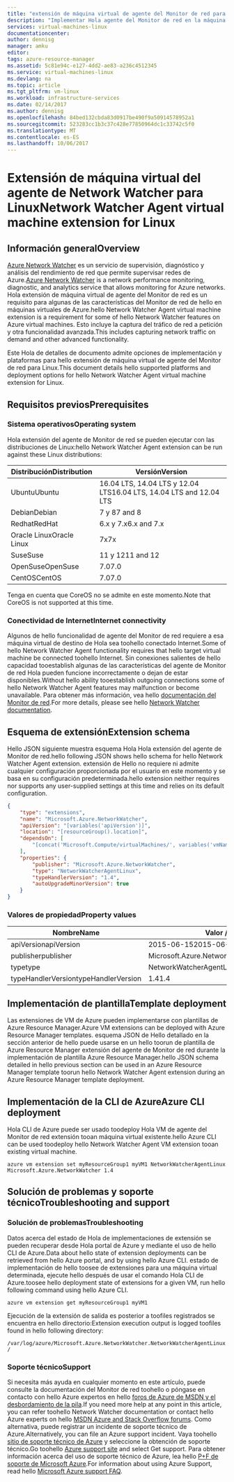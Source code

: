 ```yaml
---
title: "extensión de máquina virtual de agente del Monitor de red para Linux aaaAzure | Documentos de Microsoft"
description: "Implementar Hola agente del Monitor de red en la máquina virtual de Linux con una extensión de máquina virtual."
services: virtual-machines-linux
documentationcenter: 
author: dennisg
manager: amku
editor: 
tags: azure-resource-manager
ms.assetid: 5c81e94c-e127-4dd2-ae83-a236c4512345
ms.service: virtual-machines-linux
ms.devlang: na
ms.topic: article
ms.tgt_pltfrm: vm-linux
ms.workload: infrastructure-services
ms.date: 02/14/2017
ms.author: dennisg
ms.openlocfilehash: 84bed132cbda83d0917be490f9a50914578952a1
ms.sourcegitcommit: 523283cc1b3c37c428e77850964dc1c33742c5f0
ms.translationtype: MT
ms.contentlocale: es-ES
ms.lasthandoff: 10/06/2017
---
```

# <a name="network-watcher-agent-virtual-machine-extension-for-linux"></a><span data-ttu-id="9e03f-103">Extensión de máquina virtual del agente de Network Watcher para Linux</span><span class="sxs-lookup"><span data-stu-id="9e03f-103">Network Watcher Agent virtual machine extension for Linux</span></span>

## <a name="overview"></a><span data-ttu-id="9e03f-104">Información general</span><span class="sxs-lookup"><span data-stu-id="9e03f-104">Overview</span></span>

<span data-ttu-id="9e03f-105">[Azure Network Watcher](https://review.docs.microsoft.com/en-us/azure/network-watcher/) es un servicio de supervisión, diagnóstico y análisis del rendimiento de red que permite supervisar redes de Azure.</span><span class="sxs-lookup"><span data-stu-id="9e03f-105">[Azure Network Watcher](https://review.docs.microsoft.com/en-us/azure/network-watcher/) is a network performance monitoring, diagnostic, and analytics service that allows monitoring for Azure networks.</span></span> <span data-ttu-id="9e03f-106">Hola extensión de máquina virtual de agente del Monitor de red es un requisito para algunas de las características del Monitor de red de hello en máquinas virtuales de Azure.</span><span class="sxs-lookup"><span data-stu-id="9e03f-106">hello Network Watcher Agent virtual machine extension is a requirement for some of hello Network Watcher features on Azure virtual machines.</span></span> <span data-ttu-id="9e03f-107">Esto incluye la captura del tráfico de red a petición y otra funcionalidad avanzada.</span><span class="sxs-lookup"><span data-stu-id="9e03f-107">This includes capturing network traffic on demand and other advanced functionality.</span></span>

<span data-ttu-id="9e03f-108">Este Hola de detalles de documento admite opciones de implementación y plataformas para hello extensión de máquina virtual de agente del Monitor de red para Linux.</span><span class="sxs-lookup"><span data-stu-id="9e03f-108">This document details hello supported platforms and deployment options for hello Network Watcher Agent virtual machine extension for Linux.</span></span>

## <a name="prerequisites"></a><span data-ttu-id="9e03f-109">Requisitos previos</span><span class="sxs-lookup"><span data-stu-id="9e03f-109">Prerequisites</span></span>

### <a name="operating-system"></a><span data-ttu-id="9e03f-110">Sistema operativos</span><span class="sxs-lookup"><span data-stu-id="9e03f-110">Operating system</span></span>

<span data-ttu-id="9e03f-111">Hola extensión del agente de Monitor de red se pueden ejecutar con las distribuciones de Linux:</span><span class="sxs-lookup"><span data-stu-id="9e03f-111">hello Network Watcher Agent extension can be run against these Linux distributions:</span></span>

| <span data-ttu-id="9e03f-112">Distribución</span><span class="sxs-lookup"><span data-stu-id="9e03f-112">Distribution</span></span> | <span data-ttu-id="9e03f-113">Versión</span><span class="sxs-lookup"><span data-stu-id="9e03f-113">Version</span></span> |
|---|---|
| <span data-ttu-id="9e03f-114">Ubuntu</span><span class="sxs-lookup"><span data-stu-id="9e03f-114">Ubuntu</span></span> | <span data-ttu-id="9e03f-115">16.04 LTS, 14.04 LTS y 12.04 LTS</span><span class="sxs-lookup"><span data-stu-id="9e03f-115">16.04 LTS, 14.04 LTS and 12.04 LTS</span></span> |
| <span data-ttu-id="9e03f-116">Debian</span><span class="sxs-lookup"><span data-stu-id="9e03f-116">Debian</span></span> | <span data-ttu-id="9e03f-117">7 y 8</span><span class="sxs-lookup"><span data-stu-id="9e03f-117">7 and 8</span></span> |
| <span data-ttu-id="9e03f-118">Redhat</span><span class="sxs-lookup"><span data-stu-id="9e03f-118">RedHat</span></span> | <span data-ttu-id="9e03f-119">6.x y 7.x</span><span class="sxs-lookup"><span data-stu-id="9e03f-119">6.x and 7.x</span></span> |
| <span data-ttu-id="9e03f-120">Oracle Linux</span><span class="sxs-lookup"><span data-stu-id="9e03f-120">Oracle Linux</span></span> | <span data-ttu-id="9e03f-121">7x</span><span class="sxs-lookup"><span data-stu-id="9e03f-121">7x</span></span> |
| <span data-ttu-id="9e03f-122">Suse</span><span class="sxs-lookup"><span data-stu-id="9e03f-122">Suse</span></span> | <span data-ttu-id="9e03f-123">11 y 12</span><span class="sxs-lookup"><span data-stu-id="9e03f-123">11 and 12</span></span> |
| <span data-ttu-id="9e03f-124">OpenSuse</span><span class="sxs-lookup"><span data-stu-id="9e03f-124">OpenSuse</span></span> | <span data-ttu-id="9e03f-125">7.0</span><span class="sxs-lookup"><span data-stu-id="9e03f-125">7.0</span></span> |
| <span data-ttu-id="9e03f-126">CentOS</span><span class="sxs-lookup"><span data-stu-id="9e03f-126">CentOS</span></span> | <span data-ttu-id="9e03f-127">7.0</span><span class="sxs-lookup"><span data-stu-id="9e03f-127">7.0</span></span> |

<span data-ttu-id="9e03f-128">Tenga en cuenta que CoreOS no se admite en este momento.</span><span class="sxs-lookup"><span data-stu-id="9e03f-128">Note that CoreOS is not supported at this time.</span></span>

### <a name="internet-connectivity"></a><span data-ttu-id="9e03f-129">Conectividad de Internet</span><span class="sxs-lookup"><span data-stu-id="9e03f-129">Internet connectivity</span></span>

<span data-ttu-id="9e03f-130">Algunos de hello funcionalidad de agente del Monitor de red requiere a esa máquina virtual de destino de Hola sea toohello conectado Internet.</span><span class="sxs-lookup"><span data-stu-id="9e03f-130">Some of hello Network Watcher Agent functionality requires that hello target virtual machine be connected toohello Internet.</span></span> <span data-ttu-id="9e03f-131">Sin conexiones salientes de hello capacidad tooestablish algunas de las características del agente de Monitor de red Hola pueden funcione incorrectamente o dejan de estar disponibles.</span><span class="sxs-lookup"><span data-stu-id="9e03f-131">Without hello ability tooestablish outgoing connections some of hello Network Watcher Agent features may malfunction or become unavailable.</span></span> <span data-ttu-id="9e03f-132">Para obtener más información, vea hello [documentación del Monitor de red](https://review.docs.microsoft.com/en-us/azure/network-watcher/).</span><span class="sxs-lookup"><span data-stu-id="9e03f-132">For more details, please see hello [Network Watcher documentation](https://review.docs.microsoft.com/en-us/azure/network-watcher/).</span></span>

## <a name="extension-schema"></a><span data-ttu-id="9e03f-133">Esquema de extensión</span><span class="sxs-lookup"><span data-stu-id="9e03f-133">Extension schema</span></span>

<span data-ttu-id="9e03f-134">Hello JSON siguiente muestra esquema Hola Hola extensión del agente de Monitor de red.</span><span class="sxs-lookup"><span data-stu-id="9e03f-134">hello following JSON shows hello schema for hello Network Watcher Agent extension.</span></span> <span data-ttu-id="9e03f-135">extensión de Hello no requiere ni admite cualquier configuración proporcionada por el usuario en este momento y se basa en su configuración predeterminada.</span><span class="sxs-lookup"><span data-stu-id="9e03f-135">hello extension neither requires nor supports any user-supplied settings at this time and relies on its default configuration.</span></span>

```json
{
    "type": "extensions",
    "name": "Microsoft.Azure.NetworkWatcher",
    "apiVersion": "[variables('apiVersion')]",
    "location": "[resourceGroup().location]",
    "dependsOn": [
        "[concat('Microsoft.Compute/virtualMachines/', variables('vmName'))]"
    ],
    "properties": {
        "publisher": "Microsoft.Azure.NetworkWatcher",
        "type": "NetworkWatcherAgentLinux",
        "typeHandlerVersion": "1.4",
        "autoUpgradeMinorVersion": true
    }
}
```

### <a name="property-values"></a><span data-ttu-id="9e03f-136">Valores de propiedad</span><span class="sxs-lookup"><span data-stu-id="9e03f-136">Property values</span></span>

| <span data-ttu-id="9e03f-137">Nombre</span><span class="sxs-lookup"><span data-stu-id="9e03f-137">Name</span></span> | <span data-ttu-id="9e03f-138">Valor / ejemplo</span><span class="sxs-lookup"><span data-stu-id="9e03f-138">Value / Example</span></span> |
| ---- | ---- |
| <span data-ttu-id="9e03f-139">apiVersion</span><span class="sxs-lookup"><span data-stu-id="9e03f-139">apiVersion</span></span> | <span data-ttu-id="9e03f-140">2015-06-15</span><span class="sxs-lookup"><span data-stu-id="9e03f-140">2015-06-15</span></span> |
| <span data-ttu-id="9e03f-141">publisher</span><span class="sxs-lookup"><span data-stu-id="9e03f-141">publisher</span></span> | <span data-ttu-id="9e03f-142">Microsoft.Azure.NetworkWatcher</span><span class="sxs-lookup"><span data-stu-id="9e03f-142">Microsoft.Azure.NetworkWatcher</span></span> |
| <span data-ttu-id="9e03f-143">type</span><span class="sxs-lookup"><span data-stu-id="9e03f-143">type</span></span> | <span data-ttu-id="9e03f-144">NetworkWatcherAgentLinux</span><span class="sxs-lookup"><span data-stu-id="9e03f-144">NetworkWatcherAgentLinux</span></span> |
| <span data-ttu-id="9e03f-145">typeHandlerVersion</span><span class="sxs-lookup"><span data-stu-id="9e03f-145">typeHandlerVersion</span></span> | <span data-ttu-id="9e03f-146">1.4</span><span class="sxs-lookup"><span data-stu-id="9e03f-146">1.4</span></span> |

## <a name="template-deployment"></a><span data-ttu-id="9e03f-147">Implementación de plantilla</span><span class="sxs-lookup"><span data-stu-id="9e03f-147">Template deployment</span></span>

<span data-ttu-id="9e03f-148">Las extensiones de VM de Azure pueden implementarse con plantillas de Azure Resource Manager.</span><span class="sxs-lookup"><span data-stu-id="9e03f-148">Azure VM extensions can be deployed with Azure Resource Manager templates.</span></span> <span data-ttu-id="9e03f-149">esquema JSON de Hello detallado en la sección anterior de hello puede usarse en un hello toorun de plantilla de Azure Resource Manager extensión del agente de Monitor de red durante la implementación de plantilla Azure Resource Manager.</span><span class="sxs-lookup"><span data-stu-id="9e03f-149">hello JSON schema detailed in hello previous section can be used in an Azure Resource Manager template toorun hello Network Watcher Agent extension during an Azure Resource Manager template deployment.</span></span>

## <a name="azure-cli-deployment"></a><span data-ttu-id="9e03f-150">Implementación de la CLI de Azure</span><span class="sxs-lookup"><span data-stu-id="9e03f-150">Azure CLI deployment</span></span>

<span data-ttu-id="9e03f-151">Hola CLI de Azure puede ser usado toodeploy Hola VM de agente del Monitor de red extensión tooan máquina virtual existente.</span><span class="sxs-lookup"><span data-stu-id="9e03f-151">hello Azure CLI can be used toodeploy hello Network Watcher Agent VM extension tooan existing virtual machine.</span></span>

```azurecli
azure vm extension set myResourceGroup1 myVM1 NetworkWatcherAgentLinux Microsoft.Azure.NetworkWatcher 1.4
```

## <a name="troubleshooting-and-support"></a><span data-ttu-id="9e03f-152">Solución de problemas y soporte técnico</span><span class="sxs-lookup"><span data-stu-id="9e03f-152">Troubleshooting and support</span></span>

### <a name="troubleshooting"></a><span data-ttu-id="9e03f-153">Solución de problemas</span><span class="sxs-lookup"><span data-stu-id="9e03f-153">Troubleshooting</span></span>

<span data-ttu-id="9e03f-154">Datos acerca del estado de Hola de implementaciones de extensión se pueden recuperar desde Hola portal de Azure y mediante el uso de hello CLI de Azure.</span><span class="sxs-lookup"><span data-stu-id="9e03f-154">Data about hello state of extension deployments can be retrieved from hello Azure portal, and by using hello Azure CLI.</span></span> <span data-ttu-id="9e03f-155">estado de implementación de hello toosee de extensiones para una máquina virtual determinada, ejecute hello después de usar el comando Hola CLI de Azure.</span><span class="sxs-lookup"><span data-stu-id="9e03f-155">toosee hello deployment state of extensions for a given VM, run hello following command using hello Azure CLI.</span></span>

```azurecli
azure vm extension get myResourceGroup1 myVM1
```

<span data-ttu-id="9e03f-156">Ejecución de la extensión de salida es posterior a toofiles registrados se encuentra en hello directorio:</span><span class="sxs-lookup"><span data-stu-id="9e03f-156">Extension execution output is logged toofiles found in hello following directory:</span></span>

`
/var/log/azure/Microsoft.Azure.NetworkWatcher.NetworkWatcherAgentLinux/
`

### <a name="support"></a><span data-ttu-id="9e03f-157">Soporte técnico</span><span class="sxs-lookup"><span data-stu-id="9e03f-157">Support</span></span>

<span data-ttu-id="9e03f-158">Si necesita más ayuda en cualquier momento en este artículo, puede consulte la documentación del Monitor de red toohello o póngase en contacto con hello Azure expertos en hello [foros de Azure de MSDN y el desbordamiento de la pila](https://azure.microsoft.com/en-us/support/forums/).</span><span class="sxs-lookup"><span data-stu-id="9e03f-158">If you need more help at any point in this article, you can refer toohello Network Watcher documentation or contact hello Azure experts on hello [MSDN Azure and Stack Overflow forums](https://azure.microsoft.com/en-us/support/forums/).</span></span> <span data-ttu-id="9e03f-159">Como alternativa, puede registrar un incidente de soporte técnico de Azure.</span><span class="sxs-lookup"><span data-stu-id="9e03f-159">Alternatively, you can file an Azure support incident.</span></span> <span data-ttu-id="9e03f-160">Vaya toohello [sitio de soporte técnico de Azure](https://azure.microsoft.com/en-us/support/options/) y seleccione la obtención de soporte técnico.</span><span class="sxs-lookup"><span data-stu-id="9e03f-160">Go toohello [Azure support site](https://azure.microsoft.com/en-us/support/options/) and select Get support.</span></span> <span data-ttu-id="9e03f-161">Para obtener información acerca del uso de soporte técnico de Azure, lea hello [P+F de soporte de Microsoft Azure](https://azure.microsoft.com/en-us/support/faq/).</span><span class="sxs-lookup"><span data-stu-id="9e03f-161">For information about using Azure Support, read hello [Microsoft Azure support FAQ](https://azure.microsoft.com/en-us/support/faq/).</span></span>
